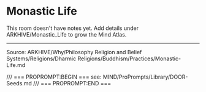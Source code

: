 # Monastic Life

This room doesn't have notes yet. Add details under ARKHIVE/Monastic_Life to grow the Mind Atlas.

---
Source: ARKHIVE/Why/Philosophy Religion and Belief Systems/Religions/Dharmic Religions/Buddhism/Practices/Monastic-Life.md

/// === PROPROMPT:BEGIN ===
see: MIND/ProPrompts/Library/DOOR-Seeds.md
/// === PROPROMPT:END ===
